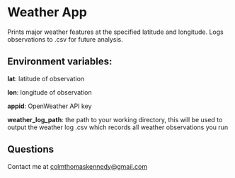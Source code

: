 # Weather App

Prints major weather features at the specified latitude and longitude. Logs observations to .csv for future analysis.

## Environment variables:

**lat**: 
latitude of observation

**lon**: 
longitude of observation

**appid**: 
OpenWeather API key

**weather_log_path**: 
the path to your working directory, this will be used to output the weather log .csv which records all weather observations you run

## Questions

Contact me at colmthomaskennedy@gmail.com
